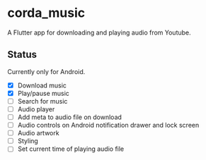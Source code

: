 # corda_music

A Flutter app for downloading and playing audio from Youtube.

## Status

Currently only for Android.

- [x] Download music
- [x] Play/pause music
- [ ] Search for music
- [ ] Audio player
- [ ] Add meta to audio file on download
- [ ] Audio controls on Android notification drawer and lock screen
- [ ] Audio artwork
- [ ] Styling
- [ ] Set current time of playing audio file
